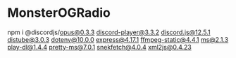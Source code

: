 # MonsterOGRadio

npm i @discordjs/opus@0.3.3 discord-player@3.3.2 discord.js@12.5.1 distube@3.0.3 dotenv@10.0.0 express@4.17.1 ffmpeg-static@4.4.1 ms@2.1.3 play-dl@1.4.4 pretty-ms@7.0.1 snekfetch@4.0.4 xml2js@0.4.23
